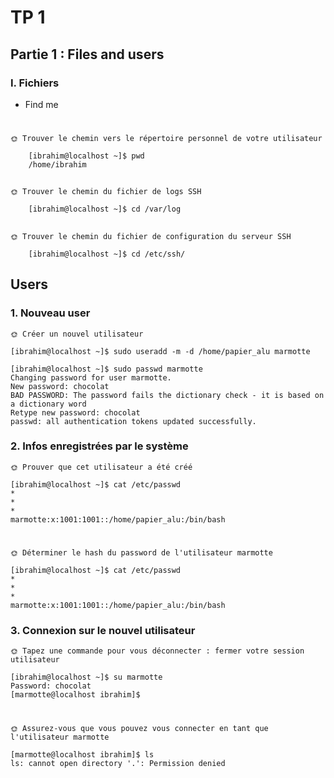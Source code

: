 # TP 1

## Partie 1 : Files and users

 ### I. Fichiers

* Find me 
#

    🌞 Trouver le chemin vers le répertoire personnel de votre utilisateur

        [ibrahim@localhost ~]$ pwd
        /home/ibrahim


## 

    🌞 Trouver le chemin du fichier de logs SSH

        [ibrahim@localhost ~]$ cd /var/log

##

    🌞 Trouver le chemin du fichier de configuration du serveur SSH

        [ibrahim@localhost ~]$ cd /etc/ssh/

##

## Users

### 1. Nouveau user

    🌞 Créer un nouvel utilisateur

    [ibrahim@localhost ~]$ sudo useradd -m -d /home/papier_alu marmotte

    [ibrahim@localhost ~]$ sudo passwd marmotte
    Changing password for user marmotte.
    New password: chocolat
    BAD PASSWORD: The password fails the dictionary check - it is based on a dictionary word
    Retype new password: chocolat
    passwd: all authentication tokens updated successfully.


### 2. Infos enregistrées par le système

    🌞 Prouver que cet utilisateur a été créé

    [ibrahim@localhost ~]$ cat /etc/passwd
    *
    *
    *
    marmotte:x:1001:1001::/home/papier_alu:/bin/bash

#

    🌞 Déterminer le hash du password de l'utilisateur marmotte

    [ibrahim@localhost ~]$ cat /etc/passwd
    *
    *
    *
    marmotte:x:1001:1001::/home/papier_alu:/bin/bash

### 3. Connexion sur le nouvel utilisateur
    
    🌞 Tapez une commande pour vous déconnecter : fermer votre session utilisateur

    [ibrahim@localhost ~]$ su marmotte
    Password: chocolat
    [marmotte@localhost ibrahim]$

#

    🌞 Assurez-vous que vous pouvez vous connecter en tant que l'utilisateur marmotte

    [marmotte@localhost ibrahim]$ ls
    ls: cannot open directory '.': Permission denied